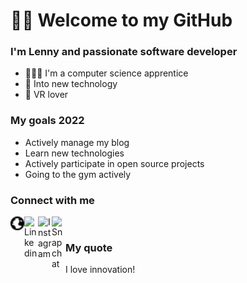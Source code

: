 # 👋🏽 Welcome to my GitHub  

### I'm Lenny and passionate software developer

- 🧑🏽‍💻 I'm a computer science apprentice
- 👾 Into new technology
- 🥽 VR lover

### My goals 2022

- Actively manage my blog
- Learn new technologies
- Actively participate in open source projects
- Going to the gym actively

### Connect with me

[<img align="left" alt="lennylam.dev" width="22px" src="https://raw.githubusercontent.com/iconic/open-iconic/master/svg/globe.svg" />][website]
[<img align="left" alt="Linkedin" width="22px" src="https://cdn.jsdelivr.net/npm/simple-icons@v3/icons/linkedin.svg" />][linkedin]
[<img align="left" alt="Instagram" width="22px" src="https://cdn.jsdelivr.net/npm/simple-icons@v3/icons/instagram.svg" />][instagram]
[<img align="left" alt="Snapchat" width="22px" src="https://cdn.jsdelivr.net/npm/simple-icons@v3/icons/snapchat.svg" />][snapchat]

</br>

### My quote
I love innovation!

[website]: https://lennylam.dev
[instagram]: https://www.instagram.com/lenny._lenny/
[linkedin]: https://linkedin.com/in/lennylam
[snapchat]: https://www.snapchat.com/add/lennylam15
